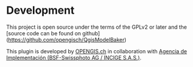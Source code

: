 # Development
This project is open source under the terms of the GPLv2 or later and the [source code can be found on github] (https://github.com/opengisch/QgisModelBaker)

This plugin is developed by [OPENGIS.ch](https://www.opengis.ch) in collaboration with [Agencia de Implementación (BSF-Swissphoto AG / INCIGE S.A.S.)](https://www.proadmintierra.info/).
